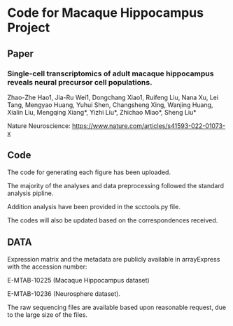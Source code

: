 # Code for Macaque Hippocampus Project

## Paper
### Single-cell transcriptomics of adult macaque hippocampus reveals neural precursor cell populations.
Zhao-Zhe Hao1, Jia-Ru Wei1, Dongchang Xiao1, Ruifeng Liu, Nana Xu, Lei Tang, Mengyao Huang, Yuhui Shen, Changsheng Xing, Wanjing Huang, Xialin Liu, Mengqing Xiang*, Yizhi Liu*, Zhichao Miao*, Sheng Liu* 

Nature Neuroscience: https://www.nature.com/articles/s41593-022-01073-x

## Code
The code for generating each figure has been uploaded.

The majority of the analyses and data preprocessing followed the standard analysis pipline.

Addition analysis have been provided in the scctools.py file.

The codes will also be updated based on the correspondences received.

## DATA
Expression matrix and the metadata are publicly available in arrayExpress with the accession number:

E-MTAB-10225 (Macaque Hippocampus dataset) 

E-MTAB-10236 (Neurosphere dataset).

The raw sequencing files are available based upon reasonable request, due to the large size of the files.
